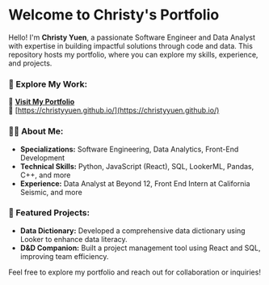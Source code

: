 # Welcome to Christy's Portfolio

Hello! I'm **Christy Yuen**, a passionate Software Engineer and Data Analyst with expertise in building impactful solutions through code and data. This repository hosts my portfolio, where you can explore my skills, experience, and projects.

### 🚀 Explore My Work:
🔗 **[Visit My Portfolio](https://christyyuen.github.io/)**  
🔗 [https://christyyuen.github.io/](https://christyyuen.github.io/)

### 👩‍💻 About Me:
- **Specializations:** Software Engineering, Data Analytics, Front-End Development
- **Technical Skills:** Python, JavaScript (React), SQL, LookerML, Pandas, C++, and more
- **Experience:** Data Analyst at Beyond 12, Front End Intern at California Seismic, and more

### 💼 Featured Projects:
- **Data Dictionary:** Developed a comprehensive data dictionary using Looker to enhance data literacy.
- **D&D Companion:** Built a project management tool using React and SQL, improving team efficiency.

Feel free to explore my portfolio and reach out for collaboration or inquiries!